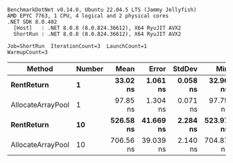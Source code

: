 ```

BenchmarkDotNet v0.14.0, Ubuntu 22.04.5 LTS (Jammy Jellyfish)
AMD EPYC 7763, 1 CPU, 4 logical and 2 physical cores
.NET SDK 8.0.402
  [Host]   : .NET 8.0.8 (8.0.824.36612), X64 RyuJIT AVX2
  ShortRun : .NET 8.0.8 (8.0.824.36612), X64 RyuJIT AVX2

Job=ShortRun  IterationCount=3  LaunchCount=1  
WarmupCount=3  

```
| Method            | Number | Mean      | Error     | StdDev   | Min       | Max       | Allocated |
|------------------ |------- |----------:|----------:|---------:|----------:|----------:|----------:|
| **RentReturn**        | **1**      |  **33.02 ns** |  **1.061 ns** | **0.058 ns** |  **32.96 ns** |  **33.08 ns** |         **-** |
| AllocateArrayPool | 1      |  97.85 ns |  1.304 ns | 0.071 ns |  97.79 ns |  97.93 ns |         - |
| **RentReturn**        | **10**     | **526.58 ns** | **41.669 ns** | **2.284 ns** | **523.97 ns** | **528.23 ns** |         **-** |
| AllocateArrayPool | 10     | 706.56 ns | 39.039 ns | 2.140 ns | 704.87 ns | 708.97 ns |         - |
